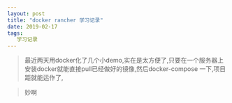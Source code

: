 ```yaml
---
layout: post
title: "docker rancher 学习记录"
date: 2019-02-17
tags:
   学习记录
---
```


> 最近两天用docker化了几个小demo,实在是太方便了,只要在一个服务器上安装docker就能直接pull已经做好的镜像,然后docker-compose 一下,项目距就能运作了,

> 妙啊

